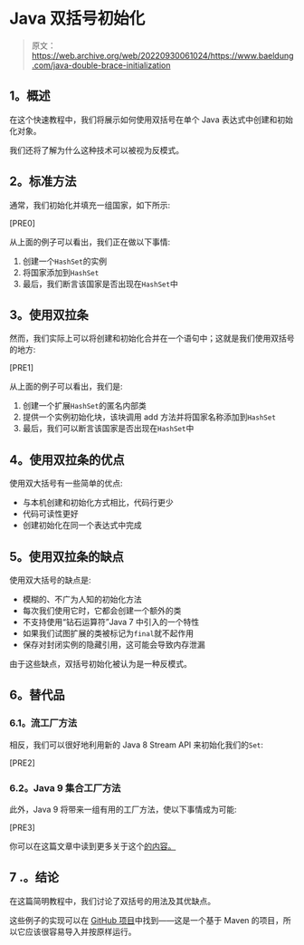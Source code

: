 # Java 双括号初始化

> 原文：<https://web.archive.org/web/20220930061024/https://www.baeldung.com/java-double-brace-initialization>

## **1。概述**

在这个快速教程中，我们将展示如何使用双括号在单个 Java 表达式中创建和初始化对象。

我们还将了解为什么这种技术可以被视为反模式。

## **2。标准方法**

通常，我们初始化并填充一组国家，如下所示:

[PRE0]

从上面的例子可以看出，我们正在做以下事情:

1.  创建一个`HashSet`的实例
2.  将国家添加到`HashSet`
3.  最后，我们断言该国家是否出现在`HashSet`中

## **3。使用双拉条**

然而，我们实际上可以将创建和初始化合并在一个语句中；这就是我们使用双括号的地方:

[PRE1]

从上面的例子可以看出，我们是:

1.  创建一个扩展`HashSet`的匿名内部类
2.  提供一个实例初始化块，该块调用 add 方法并将国家名称添加到`HashSet`
3.  最后，我们可以断言该国家是否出现在`HashSet`中

## **4。使用双拉条的优点**

使用双大括号有一些简单的优点:

*   与本机创建和初始化方式相比，代码行更少
*   代码可读性更好
*   创建初始化在同一个表达式中完成

## **5。使用双拉条的缺点**

使用双大括号的缺点是:

*   模糊的、不广为人知的初始化方法
*   每次我们使用它时，它都会创建一个额外的类
*   不支持使用“钻石运算符”Java 7 中引入的一个特性
*   如果我们试图扩展的类被标记为`final`就不起作用
*   保存对封闭实例的隐藏引用，这可能会导致内存泄漏

由于这些缺点，双括号初始化被认为是一种反模式。

## **6。替代品**

### **6.1。流工厂方法**

相反，我们可以很好地利用新的 Java 8 Stream API 来初始化我们的`Set`:

[PRE2]

### 6.2。Java 9 集合工厂方法

此外，Java 9 将带来一组有用的工厂方法，使以下事情成为可能:

[PRE3]

你可以在这篇文章中读到更多关于这个[的内容。](/web/20220810090259/https://www.baeldung.com/java-9-collections-factory-methods)

## 7 .**。结论**

在这篇简明教程中，我们讨论了双括号的用法及其优缺点。

这些例子的实现可以在 [GitHub 项目](https://web.archive.org/web/20220810090259/https://github.com/eugenp/tutorials/tree/master/core-java-modules/core-java-lang-syntax-2 "Double Brace usage examples on GitHub")中找到——这是一个基于 Maven 的项目，所以它应该很容易导入并按原样运行。
